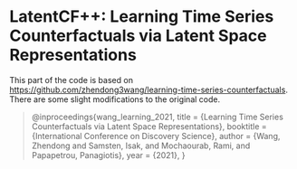 # LatentCF++: Learning Time Series Counterfactuals via Latent Space Representations

This part of the code is based on https://github.com/zhendong3wang/learning-time-series-counterfactuals. There are some slight modifications to the original code.



>@inproceedings{wang_learning_2021,
	title = {Learning Time Series Counterfactuals via Latent Space Representations},
	booktitle = {International Conference on Discovery Science},
	author = {Wang, Zhendong and Samsten, Isak, and Mochaourab, Rami, and Papapetrou, Panagiotis},
	year = {2021},
}
